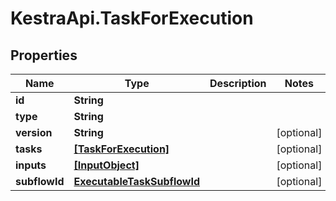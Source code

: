 # KestraApi.TaskForExecution

## Properties

Name | Type | Description | Notes
------------ | ------------- | ------------- | -------------
**id** | **String** |  | 
**type** | **String** |  | 
**version** | **String** |  | [optional] 
**tasks** | [**[TaskForExecution]**](TaskForExecution.md) |  | [optional] 
**inputs** | [**[InputObject]**](InputObject.md) |  | [optional] 
**subflowId** | [**ExecutableTaskSubflowId**](ExecutableTaskSubflowId.md) |  | [optional] 



